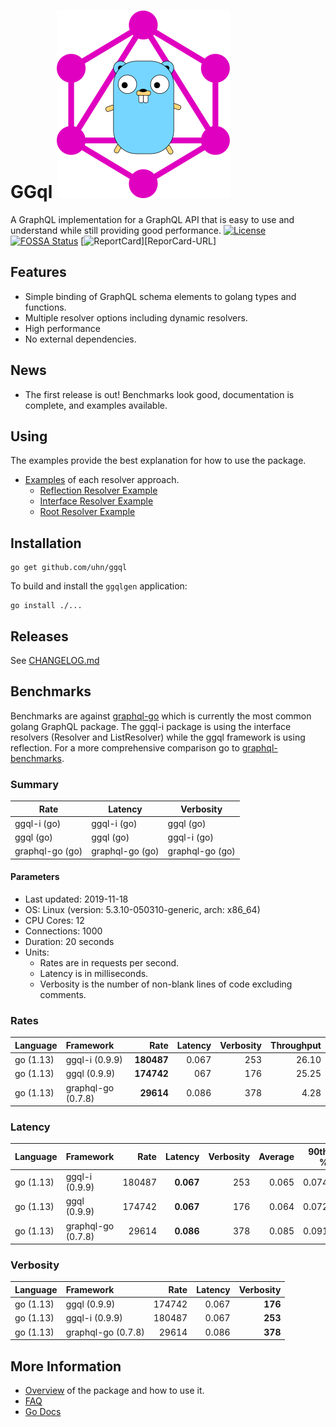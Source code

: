 # GGql ![](misc/ggql.svg)

A GraphQL implementation for a GraphQL API that is easy to use and
understand while still providing good performance.
[![License][License-Image]][License-Url] [![FOSSA Status][Fossa-Image]][Fossa-Url] [![ReportCard][ReportCard-Image]][ReporCard-URL]
## Features

 - Simple binding of GraphQL schema elements to golang types and functions.
 - Multiple resolver options including dynamic resolvers.
 - High performance
 - No external dependencies.

## News

- The first release is out! Benchmarks look good, documentation is
  complete, and examples available.

## Using

The examples provide the best explanation for how to use the package.

 - [Examples](examples/README.md) of each resolver approach.
   - [Reflection Resolver Example](examples/reflection/README.md)
   - [Interface Resolver Example](examples/interface/README.md)
   - [Root Resolver Example](examples/root/README.md)

## Installation

```
go get github.com/uhn/ggql
```

To build and install the `ggqlgen` application:

```
go install ./...
```

## Releases

See [CHANGELOG.md](CHANGELOG.md)

## Benchmarks

Benchmarks are against
[graphql-go](https://github.com/graphql-go/graphql) which is currently
the most common golang GraphQL package. The ggql-i package is using
the interface resolvers (Resolver and ListResolver) while the ggql
framework is using reflection. For a more comprehensive comparison go
to
[graphql-benchmarks](https://github.com/the-benchmarker/graphql-benchmarks).

### Summary

| Rate                | Latency             | Verbosity       |
| ------------------- | ------------------- | --------------- |
| ggql-i (go)         | ggql-i (go)         | ggql (go)       |
| ggql (go)           | ggql (go)           | ggql-i (go)     |
| graphql-go (go)     | graphql-go (go)     | graphql-go (go) |

#### Parameters
- Last updated: 2019-11-18
- OS: Linux (version: 5.3.10-050310-generic, arch: x86_64)
- CPU Cores: 12
- Connections: 1000
- Duration: 20 seconds
- Units:
  - Rates are in requests per second.
  - Latency is in milliseconds.
  - Verbosity is the number of non-blank lines of code excluding comments.

### Rates
| Language  | Framework          |       Rate | Latency | Verbosity | Throughput |
|:----------|:-------------------|-----------:|--------:|----------:|-----------:|
| go (1.13) | ggql-i (0.9.9)     | **180487** |   0.067 |       253 |      26.10 |
| go (1.13) | ggql (0.9.9)       | **174742** |     067 |       176 |      25.25 |
| go (1.13) | graphql-go (0.7.8) |  **29614** |   0.086 |       378 |       4.28 |

### Latency
| Language  | Framework          |   Rate |   Latency | Verbosity | Average | 90th % | 99th % | Std Dev |
|:----------|:-------------------|-------:|----------:|----------:|--------:|-------:|-------:|--------:|
| go (1.13) | ggql-i (0.9.9)     | 180487 | **0.067** |       253 |   0.065 |  0.074 |  0.090 |    0.02 |
| go (1.13) | ggql (0.9.9)       | 174742 | **0.067** |       176 |   0.064 |  0.072 |  0.077 |    0.02 |
| go (1.13) | graphql-go (0.7.8) |  29614 | **0.086** |       378 |   0.085 |  0.091 |  0.099 |    0.02 |

### Verbosity
| Language  | Framework          |   Rate | Latency | Verbosity |
|:----------|:-------------------|-------:|--------:|----------:|
| go (1.13) | ggql (0.9.9)       | 174742 |   0.067 |   **176** |
| go (1.13) | ggql-i (0.9.9)     | 180487 |   0.067 |   **253** |
| go (1.13) | graphql-go (0.7.8) |  29614 |   0.086 |   **378** |

## More Information

 - [Overview](overview.md) of the package and how to use it.
 - [FAQ](faq.md)
 - [Go Docs](https://uhn.github.io/ggql)


[License-Url]: https://www.apache.org/licenses/LICENSE-2.0
[License-Image]: https://img.shields.io/badge/License-Apache2-blue.svg
[ReportCard-Url]: https://goreportcard.com/report/github.com/uhn/ggql
[ReportCard-Image]: https://goreportcard.com/badge/github.com/uhn/ggql
[Fossa-Url]: https://app.fossa.com/projects/git%2Bgithub.com%2FUHN%2Fggql?ref=badge_large
[Fossa-Image]: https://app.fossa.com/api/projects/git%2Bgithub.com%2FUHN%2Fggql.svg?type=shield


